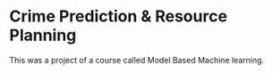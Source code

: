 # Crime Prediction & Resource Planning

This was a project of a course called Model Based Machine learning.
